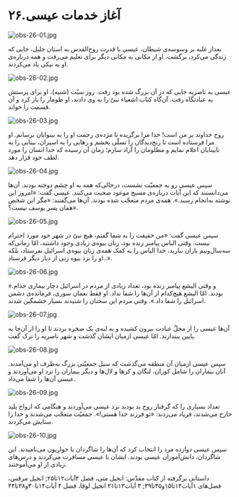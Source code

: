 ۲۶.آغاز خدمات عیسی
==================

![obs-26-01.jpg](/var/www/vhosts/door43.org/httpdocs/data/gitrepo/media/en/obs/obs-26-01.jpg "obs-26-01.jpg")

بعد‌از غلبه بر وسوسه‌ی شیطان، عیسی با قدرت روح‌القدس به استان جلیل، جایی
که زندگی می‌کرد، برگشت. او از مکانی به مکانی دیگر برای تعلیم می‌رفت و
همه درباره‌ی او به نیکی یاد می‌کردند.

![obs-26-02.jpg](/var/www/vhosts/door43.org/httpdocs/data/gitrepo/media/en/obs/obs-26-02.jpg "obs-26-02.jpg")

عیسی به ناصریه جایی که در آن بزرگ شده بود رفت. روز سبّت (شنبه)، او برای
پرستش به عبادتگاه رفت. آن‌گاه کتاب اشعیاء نبیّ را به وی دادند، او طومار
را باز کرد و آن قسمت را خواند.

![obs-26-03.jpg](/var/www/vhosts/door43.org/httpdocs/data/gitrepo/media/en/obs/obs-26-03.jpg "obs-26-03.jpg")

روح خداوند بر من است! خدا مرا برگزیده تا مژده‌ی رحمت او را به بینوایان
برسانم. او مرا فرستاده است تا رنج‌دیدگان را تسلّی بخشم و رهایی را به
اسیران، بینایی را به نابینایان اعلام نمایم و مظلومان را آزاد سازم؛ زمان
آن رسیده که خدا انسان را مورد لطف خود قرار دهد.

![obs-26-04.jpg](/var/www/vhosts/door43.org/httpdocs/data/gitrepo/media/en/obs/obs-26-04.jpg "obs-26-04.jpg")

سپس عیسی رو به جمعیّت نشست، در‌حالی‌که همه به او چشم دوخته بودند. آن‌ها
می‌دانستند که این آیات درباره‌ی مسیح موعود صحبت می‌کنند. عیسی گفت:
«امروز این نوشته به‌انجام رسید.». همه‌ی مردم متعجّب شده بودند. آن‌ها
می‌گفتند: «مگر این شخص همان پسر یوسف نیست؟».

![obs-26-05.jpg](/var/www/vhosts/door43.org/httpdocs/data/gitrepo/media/en/obs/obs-26-05.jpg "obs-26-05.jpg")

سپس عیسی گفت: «من حقیقت را به شما گفتم، هیچ نبیّ در شهر خود مورد احترام
نیست. وقتی الیاس پیامبر زنده بود، زنان بیوه‌ی زیادی وجود داشتند، امّا
زمانی‌که سه‌سال‌و‌نیم باران نبارید، خدا الیاس را به کمک همه‌ی زنان
بیوه‌ی اسرائیل نفرستاد، بلکه او را نزد بیوه زنی از دیار دیگر فرستاد..».

![obs-26-06.jpg](/var/www/vhosts/door43.org/httpdocs/data/gitrepo/media/en/obs/obs-26-06.jpg "obs-26-06.jpg")

».و وقتی الیشع پیامبر زنده بود، تعداد زیادی از مردم در اسرائیل دچار
بیماری جذام بودند. امّا الیشع هیچ‌کدام از آن‌ها را شفا نداد. او فقط
نعمان سوری، فرمانده‌ی دشمن اسرائیل را شفا داد.». وقتی مردم این سخنان را
شنیدند بسیار خشمگین شدند.

![obs-26-07.jpg](/var/www/vhosts/door43.org/httpdocs/data/gitrepo/media/en/obs/obs-26-07.jpg "obs-26-07.jpg")

آن‌ها عیسی را از محلّ عبادت بیرون کشیده و به لبه‌ی یک صخره بردند تا او
را از آن‌جا به پایین بیندازند. امّا عیسی از‌میان ایشان گذشت و شهر ناصریه
را ترک گفت.

![obs-26-08.jpg](/var/www/vhosts/door43.org/httpdocs/data/gitrepo/media/en/obs/obs-26-08.jpg "obs-26-08.jpg")

سپس عیسی از‌میان آن منطقه می‌گذشت که سیل جمعیّتی بزرگ به‌طرف او
می‌آمدند. آنان بیماران را شامل کوران، لنگان و کرها و لال‌ها و دیگر
بیماران را نزد او می‌آوردند و عیسی آن‌ها را شفا می‌داد.

![obs-26-09.jpg](/var/www/vhosts/door43.org/httpdocs/data/gitrepo/media/en/obs/obs-26-09.jpg "obs-26-09.jpg")

تعداد بسیاری را که گرفتار روح بد بودند نزد عیسی می‌آوردند و هنگامی که
ارواح پلید خارج می‌شدند، فریاد می‌زدند: «تو فرزند خدا هستی!». جمعیّت
متعجّب می‌شدند و خدا را ستایش می‌کردند.

![obs-26-10.jpg](/var/www/vhosts/door43.org/httpdocs/data/gitrepo/media/en/obs/obs-26-10.jpg "obs-26-10.jpg")

سپس عیسی دوازده مرد را انتخاب کرد که آن‌ها را شاگردان یا حواریون
می‌نامیدند. این شاگردان، دانش‌آموزان عیسی بودند. ایشان با عیسی مسافرت
می‌کردند و درس‌های زیادی از او می‌آموختند.

داستانی برگرفته از کتاب مقدّس: انجیل متی، فصل ۴آیات۱۲تا۲۵; انجیل مرقس،
فصل‌های ۱آیات۱۴تا۱۵و۳۵تا۳۹; ۳ آیات۱۳تا۲۱ انجیل لوقا، فصل ۴
آیات۱۴تا۳۰و۳۸تا۴۴
